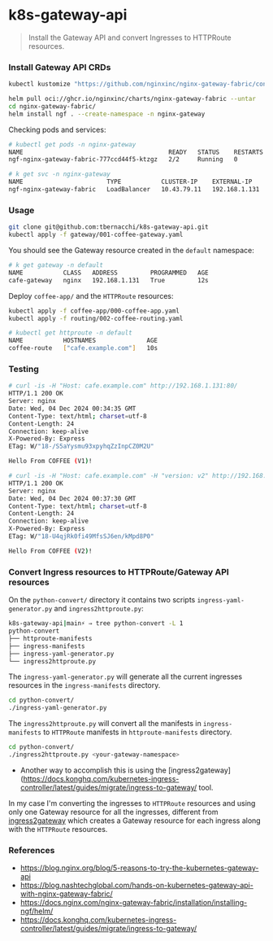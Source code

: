 # k8s-gateway-api

> Install the Gateway API and convert Ingresses to HTTPRoute resources.

### Install Gateway API CRDs 

```bash
kubectl kustomize "https://github.com/nginxinc/nginx-gateway-fabric/config/crd/gateway-api/standard?ref=v1.5.0" | kubectl apply -f -
```

```bash
helm pull oci://ghcr.io/nginxinc/charts/nginx-gateway-fabric --untar
cd nginx-gateway-fabric/
helm install ngf . --create-namespace -n nginx-gateway
```

Checking pods and services:

```bash
# kubectl get pods -n nginx-gateway
NAME                                        READY   STATUS    RESTARTS   AGE
ngf-nginx-gateway-fabric-777ccd44f5-ktzgz   2/2     Running   0          8m2s

# k get svc -n nginx-gateway
NAME                       TYPE           CLUSTER-IP    EXTERNAL-IP     PORT(S)                      AGE
ngf-nginx-gateway-fabric   LoadBalancer   10.43.79.11   192.168.1.131   80:32158/TCP,443:30888/TCP   8m2s
```

### Usage

```bash
git clone git@github.com:tbernacchi/k8s-gateway-api.git
kubectl apply -f gateway/001-coffee-gateway.yaml
```

You should see the Gateway resource created in the `default` namespace:

```bash
# k get gateway -n default
NAME           CLASS   ADDRESS         PROGRAMMED   AGE
cafe-gateway   nginx   192.168.1.131   True         12s
```

Deploy `coffee-app/` and the `HTTPRoute` resources:

```bash
kubectl apply -f coffee-app/000-coffee-app.yaml
kubectl apply -f routing/002-coffee-routing.yaml
```

```bash
# kubectl get httproute -n default
NAME           HOSTNAMES              AGE
coffee-route   ["cafe.example.com"]   10s
```

### Testing

```bash
# curl -is -H "Host: cafe.example.com" http://192.168.1.131:80/
HTTP/1.1 200 OK
Server: nginx
Date: Wed, 04 Dec 2024 00:34:35 GMT
Content-Type: text/html; charset=utf-8
Content-Length: 24
Connection: keep-alive
X-Powered-By: Express
ETag: W/"18-/S5aYysmu93xpyhqZzInpCZ0M2U"

Hello From COFFEE (V1)!
```

```bash
# curl -is -H "Host: cafe.example.com" -H "version: v2" http://192.168.1.131:80/
HTTP/1.1 200 OK
Server: nginx
Date: Wed, 04 Dec 2024 00:37:30 GMT
Content-Type: text/html; charset=utf-8
Content-Length: 24
Connection: keep-alive
X-Powered-By: Express
ETag: W/"18-U4qjRk0fi49MfsSJ6en/kMpd8P0"

Hello From COFFEE (V2)!
```

### Convert Ingress resources to HTTPRoute/Gateway API resources

On the `python-convert/` directory it contains two scripts `ingress-yaml-generator.py` and `ingress2httproute.py`:

```bash
k8s-gateway-api|main⚡ ⇒ tree python-convert -L 1
python-convert
├── httproute-manifests
├── ingress-manifests
├── ingress-yaml-generator.py
└── ingress2httproute.py
```

The `ingress-yaml-generator.py` will generate all the current ingresses resources in the `ingress-manifests` directory.

```bash
cd python-convert/
./ingress-yaml-generator.py
```

The `ingress2httproute.py` will convert all the manifests in `ingress-manifests` to `HTTPRoute` manifests in `httproute-manifests` directory.

```bash
cd python-convert/
./ingress2httproute.py <your-gateway-namespace>
```

* Another way to accomplish this is using the [ingress2gateway](https://docs.konghq.com/kubernetes-ingress-controller/latest/guides/migrate/ingress-to-gateway/ tool.

In my case I'm converting the ingresses to `HTTPRoute` resources and using only one Gateway resource for all the ingresses, different from [ingress2gateway](https://github.com/Kong/ingress2gateway/releases/) which creates a Gateway resource for each ingress along with the `HTTPRoute` resources.

### References

- https://blog.nginx.org/blog/5-reasons-to-try-the-kubernetes-gateway-api
- https://blog.nashtechglobal.com/hands-on-kubernetes-gateway-api-with-nginx-gateway-fabric/
- https://docs.nginx.com/nginx-gateway-fabric/installation/installing-ngf/helm/
- https://docs.konghq.com/kubernetes-ingress-controller/latest/guides/migrate/ingress-to-gateway/
